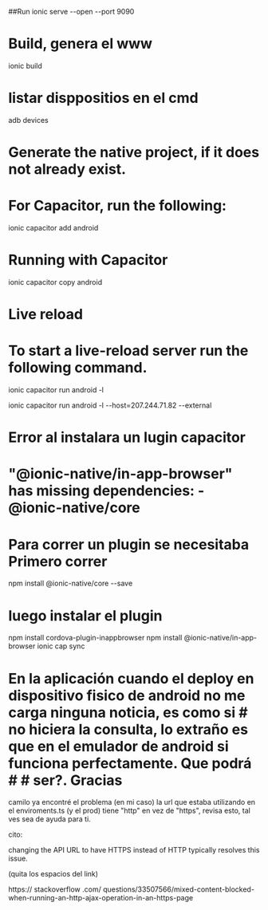 ##Run
ionic serve --open --port 9090

# Build, genera el www
ionic build

# listar disppositios en el cmd
  adb devices

# Generate the native project, if it does not already exist.
# For Capacitor, run the following:

ionic capacitor add android 

# Running with Capacitor
ionic capacitor copy android

# Live reload
# To start a live-reload server run the following command.

ionic capacitor run android -l

ionic capacitor run android -l --host=207.244.71.82 --external 

# Error al instalara un lugin capacitor
   # "@ionic-native/in-app-browser" has missing dependencies:  - @ionic-native/core

# Para correr  un plugin se necesitaba Primero correr
   npm install @ionic-native/core --save

# luego instalar el plugin
  
  npm install cordova-plugin-inappbrowser
  npm install @ionic-native/in-app-browser
  ionic cap sync

  # 
  # En la aplicación cuando el deploy en dispositivo fisico de android no me carga ninguna noticia, es como si # no hiciera la consulta, lo extraño es que en el emulador de android si funciona perfectamente. Que podrá # # ser?. Gracias

  camilo ya encontré el problema (en mi caso) la url que estaba utilizando en el enviroments.ts (y el prod) tiene "http" en vez de "https", revisa esto, tal ves sea de ayuda para ti.



cito:

changing the API URL to have HTTPS instead of HTTP typically resolves this issue.

(quita los espacios del link)

https:// stackoverflow .com/ questions/33507566/mixed-content-blocked-when-running-an-http-ajax-operation-in-an-https-page
